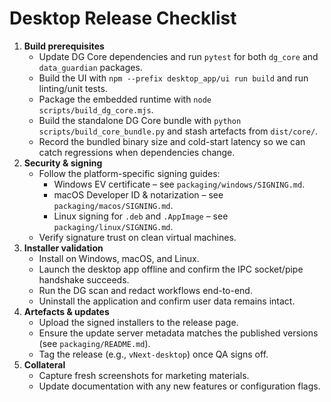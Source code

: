 # Desktop Release Checklist

1. **Build prerequisites**
   - Update DG Core dependencies and run `pytest` for both `dg_core` and `data_guardian` packages.
   - Build the UI with `npm --prefix desktop_app/ui run build` and run linting/unit tests.
   - Package the embedded runtime with `node scripts/build_dg_core.mjs`.
   - Build the standalone DG Core bundle with `python scripts/build_core_bundle.py` and stash artefacts from `dist/core/`.
   - Record the bundled binary size and cold-start latency so we can catch regressions when dependencies change.
2. **Security & signing**
   - Follow the platform-specific signing guides:
     - Windows EV certificate – see `packaging/windows/SIGNING.md`.
     - macOS Developer ID & notarization – see `packaging/macos/SIGNING.md`.
     - Linux signing for `.deb` and `.AppImage` – see `packaging/linux/SIGNING.md`.
   - Verify signature trust on clean virtual machines.
3. **Installer validation**
   - Install on Windows, macOS, and Linux.
   - Launch the desktop app offline and confirm the IPC socket/pipe handshake succeeds.
   - Run the DG scan and redact workflows end-to-end.
   - Uninstall the application and confirm user data remains intact.
4. **Artefacts & updates**
   - Upload the signed installers to the release page.
   - Ensure the update server metadata matches the published versions (see `packaging/README.md`).
   - Tag the release (e.g., `vNext-desktop`) once QA signs off.
5. **Collateral**
   - Capture fresh screenshots for marketing materials.
   - Update documentation with any new features or configuration flags.
